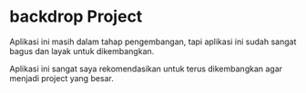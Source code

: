 # backdrop Project

Aplikasi ini masih dalam tahap pengembangan, tapi aplikasi ini sudah sangat bagus dan layak untuk dikembangkan.

Aplikasi ini sangat saya rekomendasikan untuk terus dikembangkan agar menjadi project yang besar.
